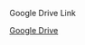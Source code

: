 Google Drive Link

[Google Drive](https://drive.google.com/drive/folders/0BwVcwNv447HMYUdfam83WWk3Zms?usp=sharing)
